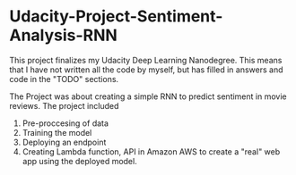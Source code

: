 # Udacity-Project-Sentiment-Analysis-RNN

This project finalizes my Udacity Deep Learning Nanodegree. This means that I have not written all the code by myself, but has filled in answers and code in the "TODO" sections.

The Project was about creating a simple RNN to predict sentiment in movie reviews. The project included 

1. Pre-proccesing of data
2. Training the model
3. Deploying an endpoint
4. Creating Lambda function, API in Amazon AWS to create a "real" web app using the deployed model.

